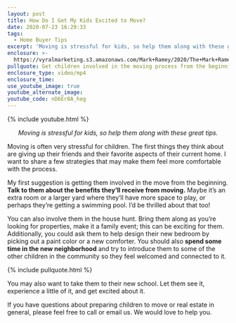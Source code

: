 ```yaml
---
layout: post
title: How Do I Get My Kids Excited to Move?
date: 2020-07-23 16:29:33
tags:
  - Home Buyer Tips
excerpt: 'Moving is stressful for kids, so help them along with these great tips.'
enclosure: >-
  https://vyralmarketing.s3.amazonaws.com/Mark+Ramey/2020/The+Mark+Ramey+Group-+%5B22-23%5D+How+to+Get+Kids+Excited+to+Move.mp4
pullquote: Get children involved in the moving process from the beginning.
enclosure_type: video/mp4
enclosure_time:
use_youtube_image: true
youtube_alternate_image:
youtube_code: nD6Er8A_heg
---
```


{% include youtube.html %}

<p style="text-align: center;"><em>Moving is stressful for kids, so help them along with these great tips.</em></p>

Moving is often very stressful for children. The first things they think about are giving up their friends and their favorite aspects of their current home. I want to share a few strategies that may make them feel more comfortable with the process.&nbsp;

My first suggestion is getting them involved in the move from the beginning. **Talk to them about the benefits they’ll receive from moving.** Maybe it’s an extra room or a larger yard where they’ll have more space to play, or perhaps they’re getting a swimming pool. I’d be thrilled about that too\!

You can also involve them in the house hunt. Bring them along as you’re looking for properties, make it a family event; this can be exciting for them. Additionally, you could ask them to help design their new bedroom by picking out a paint color or a new comforter. You should also **spend some time in the new neighborhood** and try to introduce them to some of the other children in the community so they feel welcomed and connected to it.

{% include pullquote.html %}

You may also want to take them to their new school. Let them see it, experience a little of it, and get excited about it.&nbsp;

If you have questions about preparing children to move or real estate in general, please feel free to call or email us. We would love to help you.